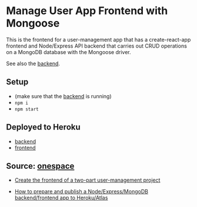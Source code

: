 
#  Manage User App Frontend with Mongoose

This is the frontend for a user-management app that has a create-react-app frontend and Node/Express API backend that carries out CRUD operations on a MongoDB database with the Mongoose driver.

See also the [backend](https://https://user-app-mongoose-backend.herokuapp.com).

## Setup

- (make sure that the [backend](https://github.com/Pierluigi10/user_app_with_mongoose_backend) is running)
- `npm i`
- `npm start`



## Deployed to Heroku
- [backend](https://user-app-mongoose-backend.herokuapp.com/)
- [frontend](https://user-app-mongoose-frontend.herokuapp.com/) 





## Source:  [onespace](https://onespace.netlify.app/)

- [Create the frontend of a two-part user-management project](https://onespace.netlify.app/howtos?id=433)

- [How to prepare and publish a Node/Express/MongoDB backend/frontend app to Heroku/Atlas](https://onespace.netlify.app/howtos?id=435)

